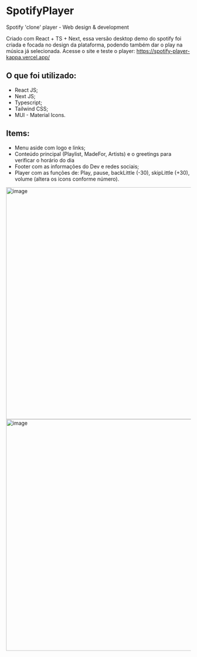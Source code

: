 # SpotifyPlayer
Spotify 'clone' player - Web design & development

Criado com React + TS + Next, essa versão desktop demo do spotify foi criada e focada no design da plataforma, podendo também dar o play na música já selecionada. 
Acesse o site e teste o player: https://spotify-player-kappa.vercel.app/

## O que foi utilizado:
* React JS;
* Next JS;
* Typescript;
* Tailwind CSS;
* MUI - Material Icons.

## Items:
* Menu aside com logo e links; 
* Conteúdo principal (Playlist, MadeFor, Artists) e o greetings para verificar o horário do dia
* Footer com as informações do Dev e redes sociais;
* Player com as funções de: Play, pause, backLittle (-30), skipLittle (+30), volume (altera os icons conforme número).

<img width="631" alt="image" src="https://github.com/geovannaanjos/SpotifyPlayer/assets/62412557/6cb21b2c-483f-4b53-821a-d1499d1f9333">
<img width="630" alt="image" src="https://github.com/geovannaanjos/SpotifyPlayer/assets/62412557/6195012d-df1f-47e2-a780-d9f560a2ed89">



